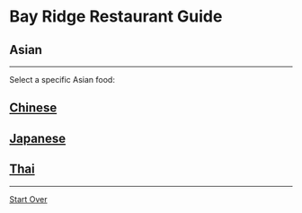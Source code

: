 # Bay Ridge Restaurant Guide
## Asian
---
Select a specific Asian food:
## [Chinese](chinese.md)
## [Japanese](japense.md)
## [Thai](thai.md)
---
[Start Over](../home.md)